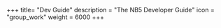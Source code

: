 +++
title= "Dev Guide"
description = "The NB5 Developer Guide"
icon = "group_work"
weight = 6000
+++
